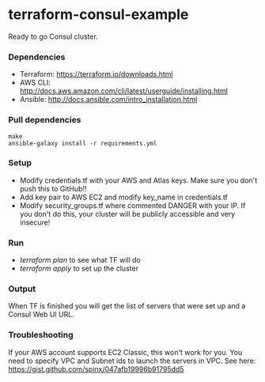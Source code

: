 # terraform-consul-example

Ready to go Consul cluster. 

### Dependencies
* Terraform: https://terraform.io/downloads.html
* AWS CLI: http://docs.aws.amazon.com/cli/latest/userguide/installing.html
* Ansible: http://docs.ansible.com/intro_installation.html

### Pull dependencies
```
make
ansible-galaxy install -r requirements.yml
```

### Setup
* Modify credentials.tf with your AWS and Atlas keys. Make sure you don't push this to GitHub!!
* Add key pair to AWS EC2 and modify key_name in credentials.tf
* Modify security_groups.tf where commented DANGER with your IP. If you don't do this, your cluster will be publicly accessible and very insecure!


### Run 
* _terraform plan_ to see what TF will do
* _terraform apply_ to set up the cluster

### Output 
When TF is finished you will get the list of servers that were set up and a Consul Web UI URL. 

### Troubleshooting
If your AWS account supports EC2 Classic, this won't work for you. You need to specify VPC and Subnet ids to launch the servers in VPC. See here: https://gist.github.com/spinx/047afb19996b91795dd5